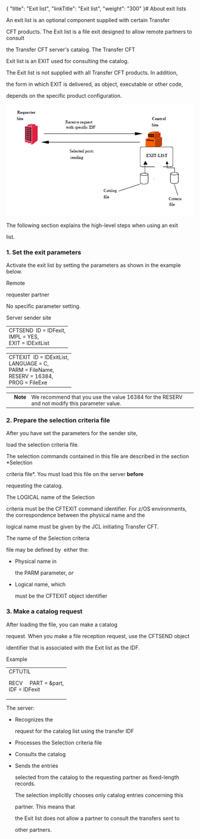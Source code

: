 {
    "title": "Exit list",
    "linkTitle": "Exit list",
    "weight": "300"
}# <span id="Exit_lists__Start_here"></span><span id="Exit_list_concepts"></span><span id="Using_the_Exit_List"></span>About exit lists



An exit list is an optional component supplied with certain Transfer

CFT products. The Exit list is a file exit designed to allow remote partners to consult

the Transfer CFT server's catalog. The Transfer CFT

Exit list is an EXIT used for consulting the catalog.



The Exit list is not supplied with all Transfer CFT products. In addition,

the form in which EXIT is delivered, as object, executable or other code,

depends on the specific product configuration.



![](exit_list.png)



The following section explains the high-level steps when using an exit

list.



### <span id="Set_the_exit_parameters"></span>1. Set the exit parameters



Activate the exit list by setting the parameters as shown in the example below.



Remote

requester partner



No specific parameter setting.



Server sender site



<table cellspacing="0">
   <col/>
   <tbody>
      <tr>
         <td>CFTSEND  ID 
 = IDFexit,<br/>IMPL = YES,<br/>EXIT = IDExitList         </td>
      </tr>
   </tbody>
</table>



<table cellspacing="0">
   <col/>
   <tbody>
      <tr>
         <td>CFTEXIT  ID 
 = IDExitList,<br/>LANGUAGE = C,<br/>PARM = FileName,<br/>RESERV = 16384,<br/>PROG = FileExe         </td>
      </tr>
   </tbody>
</table>



<table cellpadding="0" cellspacing="0">
   <col/>
   <col/>
   <col/>
      <tr>
         <td valign="top">         </td>
         <td valign="top"><span><b>Note</b></span>
         </td>
         <td data-mc-autonum="&lt;b&gt;Note&lt;/b&gt;" valign="top">We recommend that you use the value 16384 for the RESERV 
and not modify this parameter value.         </td>
      </tr>
</table>



### <span id="Prepare_the_selection_criteria_file"></span>2. Prepare the selection criteria file



After you have set the parameters for the sender site,

load the selection criteria file.

The selection commands contained in this file are described in the section *Selection

criteria file*. You must load this file on the server **before**

requesting the catalog.



The LOGICAL name of the Selection

criteria must be the CFTEXIT command identifier. For z/OS environments, the correspondence between the physical name and the

logical name must be given by the JCL initiating Transfer CFT.



The name of the Selection criteria

file may be defined by  either the:



-   Physical name in

    the PARM parameter, *or*



<!-- -->



-   Logical name, which

    must be the CFTEXIT object identifier



### <span id="Request_catalog"></span>3. Make a catalog request



After loading the file, you can make a catalog

request. When you make a file reception request, use the CFTSEND object

identifier that is associated with the Exit list as the IDF.



Example



<table cellspacing="0">
   <col/>
   <tbody>
      <tr>
         <td>CFTUTIL            <p>RECV     PART 
 = &amp;part,<br/>IDF = IDFexit</p>         </td>
      </tr>
   </tbody>
</table>



The server:



-   Recognizes the

    request for the catalog list using the transfer IDF

-   Processes the Selection criteria file

-   Consults the catalog

-   Sends the entries

    selected from the catalog to the requesting partner as fixed-length records.

    The selection implicitly chooses only catalog entries concerning this

    partner. This means that

    the Exit list does not allow a partner to consult the transfers sent to

    other partners.

